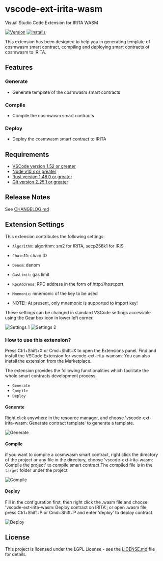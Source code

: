 # vscode-ext-irita-wasm
Visual Studio Code Extension for IRITA WASM

[![Version](https://vsmarketplacebadge.apphb.com/version/sunny.vscode-ext-irita-wasm.svg)](https://marketplace.visualstudio.com/items?itemName=sunny.vscode-ext-irita-wasm.svg) [![Installs](https://vsmarketplacebadge.apphb.com/installs/sunny.vscode-ext-irita-wasm.svg)](sunny.vscode-ext-irita-wasm)

This extension has been designed to help you in generating template of cosmwasm smart contract, compiling and deploying smart contracts of cosmwasm to IRITA.

## Features

### Generate

- Generate template of the cosmwasm smart contracts

### Compile

- Compile the cosmwasm smart contracts

### Deploy

- Deploy the cosmwasm smart contract to IRITA

## Requirements
- [VSCode version 1.52 or greater](https://code.visualstudio.com)
- [Node v10.x or greater](https://nodejs.org/en/download/)
- [Rust version 1.48.0 or greater](https://www.rust-lang.org/tools/install)
- [Git version 2.25.1 or greater](https://git-scm.com/downloads/)

## Release Notes

See [CHANGELOG.md](CHANGELOG.md)

## Extension Settings

This extension contributes the following settings:

- `Algorithm`: algorithm: sm2 for IRITA, secp256k1 for IRIS
- `ChainID`: chain ID
- `Denom`: denom
- `GasLimit`: gas limit
- `RpcAddress`: RPC address in the form of http://host:port.
- `Mnemonic`: mnemonic of the key to be used

- NOTE!: At present, only mnemonic is supported to import key!

These settings can be changed in standard VSCode settings accessible using the Gear box icon in lower left corner.

![Settings 1](img/settings1.png)
![Settings 2](img/settings2.png)

### How to use this extension?

Press Ctrl+Shift+X or Cmd+Shift+X to open the Extensions panel. Find and install the VSCode Extension for vscode-ext-irita-wamsm. 
You can also install the extension from the Marketplace. 

The extension provides the following functionalities which facilitate the whole smart contracts development process.

- `Generate`
- `Compile`
- `Deploy`

#### Generate

Right click anywhere in the resource manager, and choose 'vscode-ext-irita-wasm: Generate contract template' to generate a template.

![Generate](img/generate.png)

#### Compile

if you want to compile a cosmwasm smart contract, right click the directory of the project or any file in the directory, choose 'vscode-ext-irita-wasm: Compile the project' to compile smart contract.The compiled file is in the `target` folder under the project

![Compile](img/compile.png)

#### Deploy

Fill in the configuration first, then right click the .wasm file and choose 'vscode-ext-irita-wasm: Deploy contract on IRITA'; or open .wasm file, press Ctrl+Shift+P or Cmd+Shift+P and enter 'deploy' to deploy contract.

![Deploy](img/deploy.png)

## License

This project is licensed under the LGPL License - see the [LICENSE.md](LICENSE) file for details.
